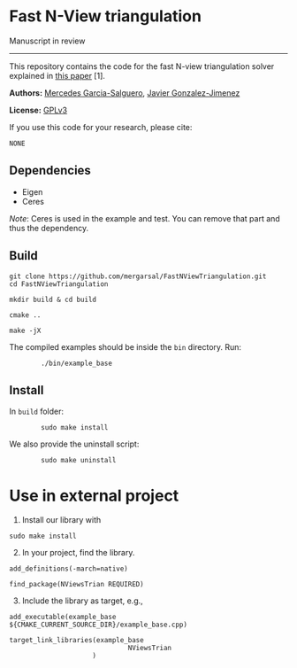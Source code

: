# Fast N-View triangulation

Manuscript in review

---
This repository contains the code 
for the fast N-view triangulation 
solver explained in [this paper](NONE) [1]. 


**Authors:** 
[Mercedes Garcia-Salguero](https://mapir.isa.uma.es/mapirwebsite/?p=1718), 
[Javier Gonzalez-Jimenez](https://mapir.isa.uma.es/mapirwebsite/?p=1536)


**License:** [GPLv3](https://github.com/mergarsal/FastNViewTriangulation/blob/main/LICENSE)


If you use this code for your research, please cite:

```
NONE
```

## Dependencies

- Eigen 
- Ceres 

*Note*: Ceres is used in the example 
and test. You can remove that part 
and thus the dependency.



## Build

```
git clone https://github.com/mergarsal/FastNViewTriangulation.git
cd FastNViewTriangulation

mkdir build & cd build 

cmake .. 

make -jX

```

The compiled examples should be inside the `bin` directory. Run: 

```
        ./bin/example_base
```
 


## Install 
In `build` folder: 

```
        sudo make install
```

We also provide the uninstall script: 

```
        sudo make uninstall
```





# Use in external project 
1. Install our library with 

```
sudo make install 
```

2. In your project, find the library. 


```
add_definitions(-march=native)

find_package(NViewsTrian REQUIRED)
```

3. Include the library as target, e.g., 

```
add_executable(example_base ${CMAKE_CURRENT_SOURCE_DIR}/example_base.cpp)

target_link_libraries(example_base 
                              NViewsTrian      
                     )
```              

